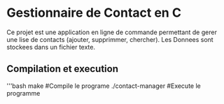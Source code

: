 # Gestionnaire de Contact en C

Ce projet est une application en ligne de commande permettant de gerer une lise de contacts
(ajouter, supprimmer, chercher). Les Donnees sont stockees dans un fichier texte.

## Compilation et execution
'''bash
make                #Compile le programe
./contact-manager   #Execute le programme
